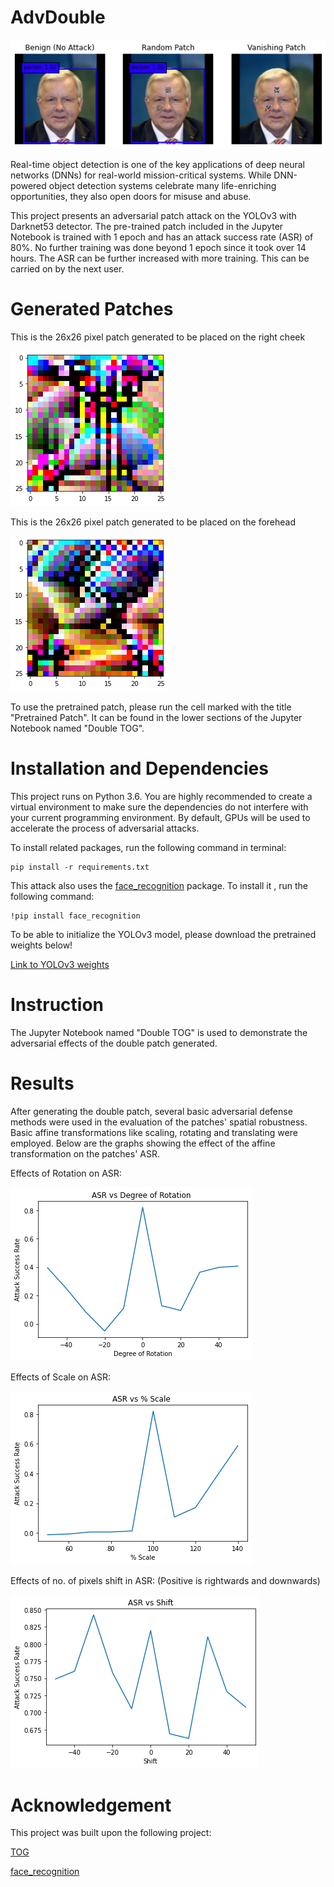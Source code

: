 # AdvDouble
![example](https://github.com/thomastjk/advdouble/blob/main/eg1.png)

Real-time object detection is one of the key applications of deep neural networks (DNNs) for real-world mission-critical systems. While DNN-powered object detection systems celebrate many life-enriching opportunities, they also open doors for misuse and abuse. 

This project presents an adversarial patch attack on the YOLOv3 with Darknet53 detector. The pre-trained patch included in the Jupyter Notebook is trained with 1 epoch and has an attack success rate (ASR) of 80%. No further training was done beyond 1 epoch since it took over 14 hours. The ASR can be further increased with more training. This can be carried on by the next user.

# Generated Patches 
This is the 26x26 pixel patch generated to be placed on the right cheek 

![example](https://github.com/thomastjk/advdouble/blob/main/cheekpatch.png)

This is the 26x26 pixel patch generated to be placed on the forehead

![example](https://github.com/thomastjk/advdouble/blob/main/forehead%20patch.png)

To use the pretrained patch, please run the cell marked with the title "Pretrained Patch". It can be found in the lower sections of the Jupyter Notebook named "Double TOG".

# Installation and Dependencies 
This project runs on Python 3.6. You are highly recommended to create a virtual environment to make sure the dependencies do not interfere with your current programming environment. By default, GPUs will be used to accelerate the process of adversarial attacks.

To install related packages, run the following command in terminal:
```
pip install -r requirements.txt
```

This attack also uses the [face_recognition](https://github.com/ageitgey/face_recognition) package. To install it , run the following command:
``` 
!pip install face_recognition
```

To be able to initialize the YOLOv3 model, please download the pretrained weights below!

[Link to YOLOv3 weights](https://www.dropbox.com/s/rx3r15fg8h1jl8v/YOLOv3_Darknet53.h5?dl=0)

# Instruction

The Jupyter Notebook named "Double TOG" is used to demonstrate the adversarial effects of the double patch generated. 

# Results 

After generating the double patch, several basic adversarial defense methods were used in the evaluation of the patches' spatial robustness. Basic affine transformations like scaling, rotating and translating were employed. Below are the graphs showing the effect of the affine transformation on the patches' ASR. 

Effects of Rotation on ASR:

![example](https://github.com/thomastjk/advdouble/blob/main/asr%20vs%20rotation.png)

Effects of Scale on ASR:

![example](https://github.com/thomastjk/advdouble/blob/main/asr%20vs%20scale.png)

Effects of no. of pixels shift in ASR: (Positive is rightwards and downwards)

![example](https://github.com/thomastjk/advdouble/blob/main/asr%20vs%20shift.png)

# Acknowledgement

This project was built upon the following project:

[TOG](https://github.com/git-disl/TOG)

[face_recognition](https://github.com/ageitgey/face_recognition)
